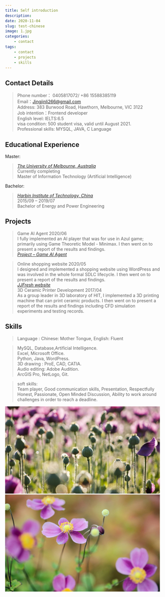 ```yaml
---
title: Self introduction
description: 
date: 2020-11-04
slug: test-chinese
image: 1.jpg
categories:
    - contact
tags:
    - contact
    - projects
    - skills
---
```


## Contact Details

>Phone number：	0405817072/ +86 15588385119   
>Email：Jingjinli266@gmail.com   
>Address: 383 Burwood Road, Hawthorn, Melbourne, VIC 3122   
>Job intention：Frontend developer   
>English level: IELTS:6.5    
>visa condition: 500 student visa, valid until August 2021.     
>Professional skills: MYSQL, JAVA, C Language  


## Educational Experience

Master:
> *[The University of Melbourne, Australia](https://www.unimelb.edu.au/)*   
>Currently completing   
>Master of Information Technology (Artificial Intelligence)   

Bachelor:
>*[Harbin Institute of Technology, China](http://en.hit.edu.cn/)*    
>2015/09 – 2019/07   
>Bachelor of Energy and Power Engineering  

## Projects

>Game AI Agent   2020/06   
>I fully implemented an AI player that was for use in Azul game; primarily using Game Theoretic Model - Minimax. I then went on to present a report of the results and findings.   
> *[Project – Game AI Agent](https://www.youtube.com/watch?v=VDc3eCZPPkc)*   

>Online shopping website   2020/05   
>I designed and implemented a shopping website using WordPress and was involved in the whole formal SDLC lifecycle. I then went on to present a report of the results and findings.   
> *[JJFresh website](https://jingjinl1.wixsite.com/jjfresh-1)*  
>3D Ceramic Printer Development   2017/04   
>As a group leader in 3D laboratory of HIT, I implemented a 3D printing machine that can print ceramic products. I then went on to present a report of the results and findings including CFD simulation experiments and testing records.   

## Skills

>Language : Chinese: Mother Tongue, English: Fluent   

>MySQL, Database,Artificial Intelligence.      
>Excel, Microsoft Office.      
>Python, Java, WordPress.    
>3D drawing : ProE, CAD, CATIA.    
>Audio editing: Adobe Audition.    
>ArcGIS Pro, NetLogo, Git.   

>soft skills:    
>Team player, Good communication skills, Presentation, Respectfully Honest, Passionate, Open Minded Discussion, Ability to work around challenges in order to reach a deadline.      


![1](1.jpg)  ![2](3.jpg) 